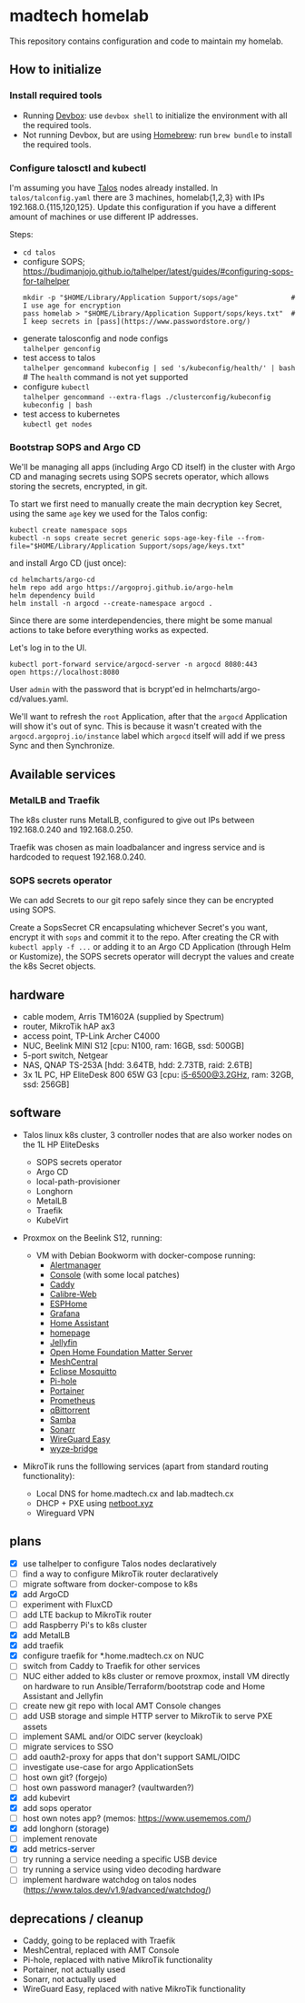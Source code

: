 # madtech homelab

This repository contains configuration and code to maintain my homelab.

## How to initialize

### Install required tools

- Running [Devbox](https://www.jetify.com/devbox): use `devbox shell` to initialize the environment with all the required tools.
- Not running Devbox, but are using [Homebrew](https://brew.sh/): run `brew bundle` to install the required tools.

### Configure talosctl and kubectl

I'm assuming you have [Talos](https://www.talos.dev/) nodes already installed. In `talos/talconfig.yaml`
there are 3 machines, homelab{1,2,3} with IPs 192.168.0.{115,120,125}. Update this configuration
if you have a different amount of machines or use different IP addresses.

Steps:

- `cd talos`
- configure SOPS; https://budimanjojo.github.io/talhelper/latest/guides/#configuring-sops-for-talhelper
  ```
  mkdir -p "$HOME/Library/Application Support/sops/age"             # I use age for encryption
  pass homelab > "$HOME/Library/Application Support/sops/keys.txt"  # I keep secrets in [pass](https://www.passwordstore.org/)
  ```
- generate talosconfig and node configs\
  `talhelper genconfig`
- test access to talos\
  `talhelper gencommand kubeconfig | sed 's/kubeconfig/health/' | bash`  # The `health` command is not yet supported
- configure `kubectl`\
  `talhelper gencommand --extra-flags ./clusterconfig/kubeconfig kubeconfig | bash`
- test access to kubernetes\
  `kubectl get nodes`

### Bootstrap SOPS and Argo CD

We'll be managing all apps (including Argo CD itself) in the cluster with Argo CD and managing secrets using
SOPS secrets operator, which allows storing the secrets, encrypted, in git.

To start we first need to manually create the main decryption key Secret, using the same `age` key we used
for the Talos config:

```
kubectl create namespace sops
kubectl -n sops create secret generic sops-age-key-file --from-file="$HOME/Library/Application Support/sops/age/keys.txt"

```
and install Argo CD (just once):

```
cd helmcharts/argo-cd
helm repo add argo https://argoproj.github.io/argo-helm
helm dependency build
helm install -n argocd --create-namespace argocd .
```

Since there are some interdependencies, there might be some manual actions to take before everything works as expected.

Let's log in to the UI.

```
kubectl port-forward service/argocd-server -n argocd 8080:443
open https://localhost:8080
```

User `admin` with the password that is bcrypt'ed in helmcharts/argo-cd/values.yaml.

We'll want to refresh the `root` Application, after that the `argocd` Application will show it's out of sync. This is because
it wasn't created with the `argocd.argoproj.io/instance` label which `argocd` itself will add if we press Sync and then Synchronize.

## Available services

### MetalLB and Traefik

The k8s cluster runs MetalLB, configured to give out IPs between 192.168.0.240 and 192.168.0.250.

Traefik was chosen as main loadbalancer and ingress service and is hardcoded to request 192.168.0.240.

### SOPS secrets operator

We can add Secrets to our git repo safely since they can be encrypted using SOPS.

Create a SopsSecret CR encapsulating whichever Secret's you want, encrypt it with `sops` and commit it to the repo.
After creating the CR with `kubectl apply -f ...` or adding it to an Argo CD Application (through Helm or Kustomize), the
SOPS secrets operator will decrypt the values and create the k8s Secret objects.

## hardware

- cable modem, Arris TM1602A (supplied by Spectrum)
- router, MikroTik hAP ax3
- access point, TP-Link Archer C4000
- NUC, Beelink MINI S12 [cpu: N100, ram: 16GB, ssd: 500GB]
- 5-port switch, Netgear
- NAS, QNAP TS-253A [hdd: 3.64TB, hdd: 2.73TB, raid: 2.6TB]
- 3x 1L PC, HP EliteDesk 800 65W G3 [cpu: i5-6500@3.2GHz, ram: 32GB, ssd: 256GB]

## software

- Talos linux k8s cluster, 3 controller nodes that are also worker nodes on the 1L HP EliteDesks
  - SOPS secrets operator
  - Argo CD
  - local-path-provisioner
  - Longhorn
  - MetalLB
  - Traefik
  - KubeVirt

- Proxmox on the Beelink S12, running:
    - VM with Debian Bookworm with docker-compose running:
      - [Alertmanager](https://prometheus.io/docs/alerting/latest/alertmanager/)
      - [Console](https://github.com/device-management-toolkit/console) (with some local patches)
      - [Caddy](https://caddyserver.com/)
      - [Calibre-Web](https://github.com/janeczku/calibre-web)
      - [ESPHome](https://esphome.io/)
      - [Grafana](https://grafana.com/)
      - [Home Assistant](https://www.home-assistant.io/)
      - [homepage](https://gethomepage.dev/)
      - [Jellyfin](https://jellyfin.org/)
      - [Open Home Foundation Matter Server](https://github.com/home-assistant-libs/python-matter-server)
      - [MeshCentral](https://meshcentral.com/)
      - [Eclipse Mosquitto](https://mosquitto.org/)
      - [Pi-hole](https://pi-hole.net/)
      - [Portainer](https://www.portainer.io/)
      - [Prometheus](https://prometheus.io/)
      - [qBittorrent](https://www.qbittorrent.org/)
      - [Samba](https://github.com/dperson/samba)
      - [Sonarr](https://sonarr.tv/)
      - [WireGuard Easy](https://github.com/wg-easy/wg-easy)
      - [wyze-bridge](https://github.com/mrlt8/docker-wyze-bridge)

- MikroTik runs the folllowing services (apart from standard routing functionality):
  - Local DNS for home.madtech.cx and lab.madtech.cx
  - DHCP + PXE using [netboot.xyz](https://netboot.xyz/)
  - Wireguard VPN

## plans

- [x] use talhelper to configure Talos nodes declaratively
- [ ] find a way to configure MikroTik router declaratively
- [ ] migrate software from docker-compose to k8s
- [x] add ArgoCD
- [ ] experiment with FluxCD
- [ ] add LTE backup to MikroTik router
- [ ] add Raspberry Pi's to k8s cluster
- [x] add MetalLB
- [x] add traefik
- [x] configure traefik for *.home.madtech.cx on NUC
- [ ] switch from Caddy to Traefik for other services
- [ ] NUC either added to k8s cluster or remove proxmox, install VM directly on hardware to run Ansible/Terraform/bootstrap code and Home Assistant and Jellyfin
- [ ] create new git repo with local AMT Console changes
- [ ] add USB storage and simple HTTP server to MikroTik to serve PXE assets
- [ ] implement SAML and/or OIDC server (keycloak)
- [ ] migrate services to SSO
- [ ] add oauth2-proxy for apps that don't support SAML/OIDC
- [ ] investigate use-case for argo ApplicationSets
- [ ] host own git? (forgejo)
- [ ] host own password manager? (vaultwarden?)
- [x] add kubevirt
- [x] add sops operator
- [ ] host own notes app? (memos: https://www.usememos.com/)
- [x] add longhorn (storage)
- [ ] implement renovate
- [x] add metrics-server
- [ ] try running a service needing a specific USB device
- [ ] try running a service using video decoding hardware
- [ ] implement hardware watchdog on talos nodes (https://www.talos.dev/v1.9/advanced/watchdog/)

## deprecations / cleanup
- Caddy, going to be replaced with Traefik
- MeshCentral, replaced with AMT Console
- Pi-hole, replaced with native MikroTik functionality
- Portainer, not actually used
- Sonarr, not actually used
- WireGuard Easy, replaced with native MikroTik functionality
